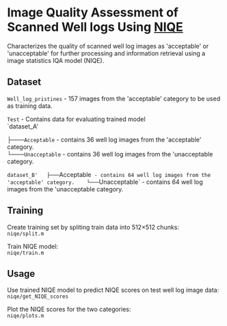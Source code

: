 # Image Quality Assessment of Scanned Well logs Using [NIQE](https://ieeexplore.ieee.org/document/6353522/)

Characterizes the quality of scanned well log images as 'acceptable' or 'unacceptable' for further processing and information retrieval using a image statistics IQA model (NIQE). 

## Dataset
`Well_log_pristines` - 157 images from the 'acceptable' category to be used as training data.

`Test` - Contains data for evaluating trained model  
`dataset_A'  

├───`Acceptable` - contains 36 well log images from the 'acceptable' category.     
└───`Unacceptable` - contains 36 well log images from the 'unacceptable category.     

`dataset_B'  
├───`Acceptable` - contains 64 well log images from the 'acceptable' category.   
└───`Unacceptable` - contains 64 well log images from the 'unacceptable category.     


## Training
Create training set by spliting train data into 512×512 chunks:  
`niqe/split.m`  

Train NIQE model:  
`niqe/train.m`  

## Usage
Use trained NIQE model to predict NIQE scores on test well log image data:  
`niqe/get_NIQE_scores`

 Plot the NIQE scores for the two categories:  
 `niqe/plots.m`


